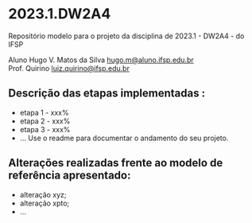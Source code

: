 # 2023.1.DW2A4
Repositório modelo para o projeto da disciplina de 2023.1 - DW2A4 - do IFSP 

Aluno Hugo V. Matos da Silva  <hugo.m@aluno.ifsp.edu.br>  \
Prof. Quirino         <luiz.quirino@ifsp.edu.br>

## Descrição das etapas implementadas :
- etapa 1 - xxx%
- etapa 2 - xxx%
- etapa 3 - xxx%
- ...
  Use o readme para documentar o andamento do seu projeto.

## Alterações realizadas frente ao modelo de referência apresentado:
- alteração xyz;
- alteração xpto;
- ...
